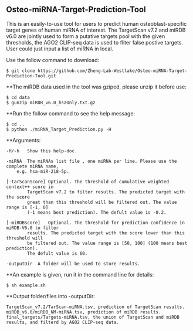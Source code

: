 ## Osteo-miRNA-Target-Prediction-Tool

This is an easily-to-use tool for users to predict human osteoblast-specific target genes of human miRNA of interest. The TargetScan v7.2 and miRDB v6.0 are jointly used to form a putative targets pool with the given thresholds, the AGO2 CLIP-seq data is used to fliter false postive targets. User could just input a list of miRNA in local.

Use the follow command to download:

	$ git clone https://github.com/Zheng-Lab-Westlake/Osteo-miRNA-Target-Prediction-Tool.git

**The miRDB data used in the tool was gziped, please unzip it before use:

	$ cd data
	$ gunzip miRDB_v6.0_hsaOnly.txt.gz

**Run the follow command to see the help message:

	$ cd ..
	$ python ./miRNA_Target_Prediction.py -H

**Arguments:

	-H/-h	Show this help-doc.

	-miRNA	The miRNAs list file , one miRNA per line. Please use the complete miRNA name,
		e.g. hsa-miR-218-5p.

	[-tarScanScore]	Optional. The threshold of cumulative weighted context++ score in
			TargetScan v7.2 to filter results. The predicted target with the score
			great than this threshold will be filtered out. The value range is [-1, 0]
			(-1 means best prediction). The defult value is -0.2.

	[-miRDBScore]	Optional. The threshold for prediction confidence in miRDB-V6.0 to filter
			results. The predicted target with the score lower than this threshold will
			be filtered out. The value range is [50, 100] (100 means best prediction).
			The defult value is 60.

	-outputDir	A folder will be used to store results.


**An example is given, run it in the command line for details:

	$ sh example.sh


**Output folder/files into -outputDir:

	TargetScan_v7.2/TarScan-miRNA.tsv, prediction of TargetScan results.
	miRDB_v6.0/miRDB_NM-miRNA.tsv, prediction of miRDB results.
	final_targets/Targets-miRNA.tsv, the union of TargetScan and miRDB results, and filterd by AGO2 CLIP-seq data.
